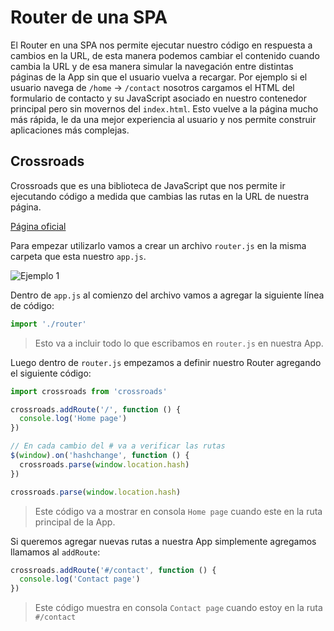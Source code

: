 # Router de una SPA

El Router en una SPA nos permite ejecutar nuestro código en respuesta a cambios en la URL, de esta manera podemos cambiar el contenido cuando cambia la URL y de esa manera simular la navegación entre distintas páginas de la App sin que el usuario vuelva a recargar. Por ejemplo si el usuario navega de `/home` -> `/contact` nosotros cargamos el HTML del formulario de contacto y su JavaScript asociado en nuestro contenedor principal pero sin movernos del `index.html`. Esto vuelve a la página mucho más rápida, le da una mejor experiencia al usuario y nos permite construir aplicaciones más complejas.

## Crossroads

Crossroads que es una biblioteca de JavaScript que nos permite ir ejecutando código a medida que cambias las rutas en la URL de nuestra página.

[Página oficial](https://millermedeiros.github.io/crossroads.js/)

Para empezar utilizarlo vamos a crear un archivo `router.js` en la misma carpeta que esta nuestro `app.js`.

![Ejemplo 1](https://github.com/adrianc4/programadorWeb-base/blob/master/Teoria%20plataforma/16_04_router_example_1.png?raw=true)

Dentro de `app.js` al comienzo del archivo vamos a agregar la siguiente línea de código:

```js
import './router'
```

> Esto va a incluir todo lo que escribamos en `router.js` en nuestra App.

Luego dentro de `router.js` empezamos a definir nuestro Router agregando el siguiente código:


```js
import crossroads from 'crossroads'

crossroads.addRoute('/', function () {
  console.log('Home page')
})

// En cada cambio del # va a verificar las rutas
$(window).on('hashchange', function () {
  crossroads.parse(window.location.hash)
})

crossroads.parse(window.location.hash)
```

> Este código va a mostrar en consola `Home page` cuando este en la ruta principal de la App.

Si queremos agregar nuevas rutas a nuestra App simplemente agregamos llamamos al `addRoute`:

```js
crossroads.addRoute('#/contact', function () {
  console.log('Contact page')
})
```

> Este código muestra en consola `Contact page` cuando estoy en la ruta `#/contact`


